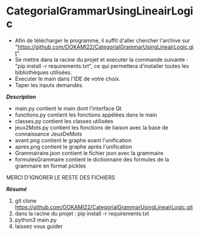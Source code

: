 # CategorialGrammarUsingLineairLogic

- Afin de télécharger le programme, il suffit d'aller chercher l'archive sur "https://github.com/OOKAMI22/CategorialGrammarUsingLineairLogic.git".
- Se mettre dans la racine du projet et executer la commande suivante : "pip install -r requirements.txt", ce qui permettera d'installer toutes les bibliothèques utilisées.
- Executer le main dans l'IDE de votre choix.
- Taper les inputs demandés.

***Description***
- main.py contient le main dont l'interface Qt
- functions.py contient les fonctions appélées dans le main 
- classes.py contient les classes utilisées
- jeux2Mots.py contient les fonctions de liaison avec la base de connaissance JeuxDeMots
- avant.png contient le graphe avant l'unification
- apres.png contient le graphe après l'unification
- Grammairaire.json contient le fichier json avec la grammaire 
- formulesGrammaire contient le dictionnaire des formules de la grammaire en format pickles

MERCI D'IGNORER LE RESTE DES FICHIERS



***Résumé***

1) git clone https://github.com/OOKAMI22/CategorialGrammarUsingLineairLogic.git
2) dans la racine du projet : pip install -r requirements.txt
3)  python3 main.py
4) laissez vous guider
